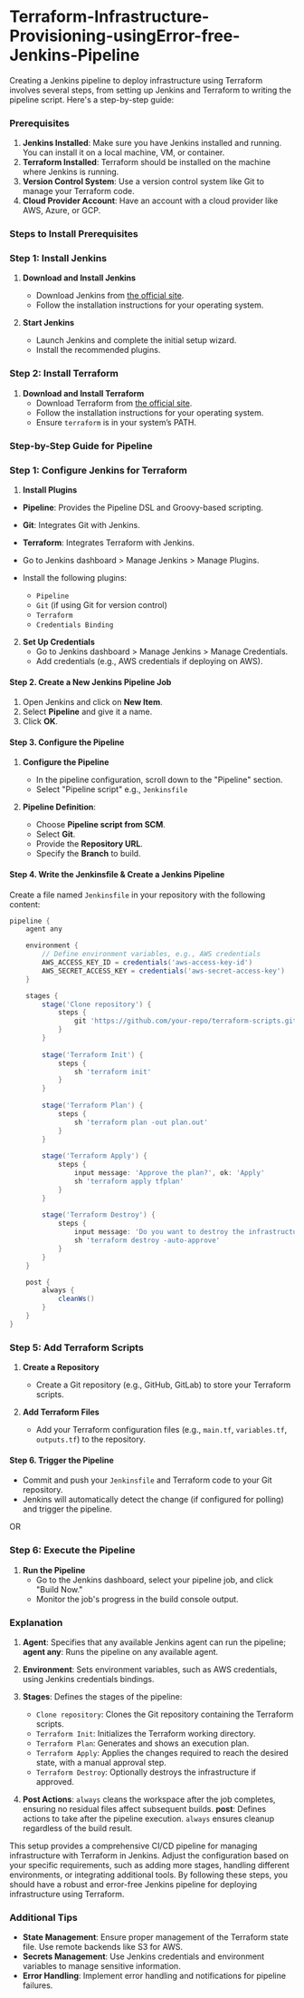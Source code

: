 # Terraform-Infrastructure-Provisioning-usingError-free-Jenkins-Pipeline

Creating a Jenkins pipeline to deploy infrastructure using Terraform involves several steps, from setting up Jenkins and Terraform to writing the pipeline script. 
Here's a step-by-step guide:

### Prerequisites

1. **Jenkins Installed**: Make sure you have Jenkins installed and running. You can install it on a local machine, VM, or container.
2. **Terraform Installed**: Terraform should be installed on the machine where Jenkins is running.
3. **Version Control System**: Use a version control system like Git to manage your Terraform code.
4. **Cloud Provider Account**: Have an account with a cloud provider like AWS, Azure, or GCP.

### Steps to Install Prerequisites
### Step 1: Install Jenkins

1. **Download and Install Jenkins**
   - Download Jenkins from [the official site](https://www.jenkins.io/download/).
   - Follow the installation instructions for your operating system.

2. **Start Jenkins**
   - Launch Jenkins and complete the initial setup wizard.
   - Install the recommended plugins.

### Step 2: Install Terraform

1. **Download and Install Terraform**
   - Download Terraform from [the official site](https://www.terraform.io/downloads).
   - Follow the installation instructions for your operating system.
   - Ensure `terraform` is in your system’s PATH.


### Step-by-Step Guide for Pipeline

### Step 1: Configure Jenkins for Terraform

1. **Install Plugins**

  - **Pipeline**: Provides the Pipeline DSL and Groovy-based scripting.
  - **Git**: Integrates Git with Jenkins.
  - **Terraform**: Integrates Terraform with Jenkins.
    
   - Go to Jenkins dashboard > Manage Jenkins > Manage Plugins.
   - Install the following plugins:
     - `Pipeline`
     - `Git` (if using Git for version control)
     - `Terraform`
     - `Credentials Binding`

2. **Set Up Credentials**
   - Go to Jenkins dashboard > Manage Jenkins > Manage Credentials.
   - Add credentials (e.g., AWS credentials if deploying on AWS).
     
#### Step 2. Create a New Jenkins Pipeline Job

1. Open Jenkins and click on **New Item**.
2. Select **Pipeline** and give it a name.
3. Click **OK**.


#### Step 3. Configure the Pipeline

1. **Configure the Pipeline**
   - In the pipeline configuration, scroll down to the "Pipeline" section.
   - Select "Pipeline script"  e.g., `Jenkinsfile` 

2. **Pipeline Definition**:
   - Choose **Pipeline script from SCM**.
   - Select **Git**.
   - Provide the **Repository URL**.
   - Specify the **Branch** to build.
  
  
#### Step 4. Write the Jenkinsfile & Create a Jenkins Pipeline

Create a file named `Jenkinsfile` in your repository with the following content:

```groovy
pipeline {
    agent any

    environment {
        // Define environment variables, e.g., AWS credentials
        AWS_ACCESS_KEY_ID = credentials('aws-access-key-id')
        AWS_SECRET_ACCESS_KEY = credentials('aws-secret-access-key')
    }

    stages {
        stage('Clone repository') {
            steps {
                git 'https://github.com/your-repo/terraform-scripts.git'
            }
        }
        
        stage('Terraform Init') {
            steps {
                sh 'terraform init'
            }
        }
        
        stage('Terraform Plan') {
            steps {
                sh 'terraform plan -out plan.out'
            }
        }
        
        stage('Terraform Apply') {
            steps {
                input message: 'Approve the plan?', ok: 'Apply'
                sh 'terraform apply tfplan'
            }
        }
        
        stage('Terraform Destroy') {
            steps {
                input message: 'Do you want to destroy the infrastructure?', ok: 'Destroy'
                sh 'terraform destroy -auto-approve'
            }
        }
    }

    post {
        always {
            cleanWs()
        }
    }
}
```

### Step 5: Add Terraform Scripts

1. **Create a Repository**
   - Create a Git repository (e.g., GitHub, GitLab) to store your Terraform scripts.

2. **Add Terraform Files**
   - Add your Terraform configuration files (e.g., `main.tf`, `variables.tf`, `outputs.tf`) to the repository.

#### Step 6. Trigger the Pipeline

- Commit and push your `Jenkinsfile` and Terraform code to your Git repository.
- Jenkins will automatically detect the change (if configured for polling) and trigger the pipeline.

OR 

### Step 6: Execute the Pipeline

1. **Run the Pipeline**
   - Go to the Jenkins dashboard, select your pipeline job, and click "Build Now."
   - Monitor the job's progress in the build console output.
  
### Explanation

1. **Agent**: Specifies that any available Jenkins agent can run the pipeline; **agent any**: Runs the pipeline on any available agent.

2. **Environment**: Sets environment variables, such as AWS credentials, using Jenkins credentials bindings.

3. **Stages**: Defines the stages of the pipeline:
   - `Clone repository`: Clones the Git repository containing the Terraform scripts.
   - `Terraform Init`: Initializes the Terraform working directory.
   - `Terraform Plan`: Generates and shows an execution plan.
   - `Terraform Apply`: Applies the changes required to reach the desired state, with a manual approval step.
   - `Terraform Destroy`: Optionally destroys the infrastructure if approved.

4. **Post Actions**: `always` cleans the workspace after the job completes, ensuring no residual files affect subsequent builds.
   **post**: Defines actions to take after the pipeline execution. `always` ensures cleanup regardless of the build result.
   
This setup provides a comprehensive CI/CD pipeline for managing infrastructure with Terraform in Jenkins. Adjust the configuration based on your specific requirements, such as adding more stages, handling different environments, or integrating additional tools.
By following these steps, you should have a robust and error-free Jenkins pipeline for deploying infrastructure using Terraform.

### Additional Tips

- **State Management**: Ensure proper management of the Terraform state file. Use remote backends like S3 for AWS.
- **Secrets Management**: Use Jenkins credentials and environment variables to manage sensitive information.
- **Error Handling**: Implement error handling and notifications for pipeline failures.

